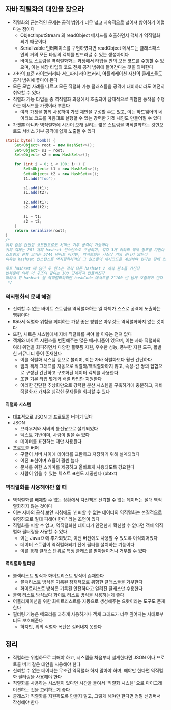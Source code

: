 ## 자바 직렬화의 대안을 찾으라

* 직렬화의 근본적인 문제는 공격 범위가 너무 넓고 지속적으로 넓어져 방어하기 어렵다는 점이다
    * ObjectInputStream 의 readObject 메서드를 호출하면서 객체가 역직렬화 되기 때문이다
    * Serializable 인터페이스를 구현하였다면 readObject 메서드는 클래스패스 안의 거의 모든 타입의 객체를 만드러낼 수 있는 생성자이다
    * 바이트 스트림을 역직렬화화는 과정에서 타입들 안의 모든 코드를 수행할 수 있으며, 이는 해당 타입의 코드 전체 공격 범위에 들어간다는 것을 의미한다
* 자바의 표준 라이브러리나 서드파티 라이브러리, 어플리케이션 자신의 클래스들도 공격 범위에 퐇마이 된다
* 모든 모범 사례를 따르고 모든 직렬화 가능 클래스들을 공격에 대비하더라도 여전히 취약할 수 있다
* 직렬화 가능 타입들 중 역직렬화 과정에서 호출되어 잠재적으로 위험한 동작을 수행하는 메서드를 가젯이라 부른다
    * 여러 가젯을 함께 사용하여 가젯 체인을 구성할 수도 있고, 이는 하드웨어의 네이티브 코드를 마음대로 실행할 수 있는 강력한 가젯 체인도 만들어질 수 있다
* 가젯뿐 아니라 역직렬화에 시간이 오래 걸리는 짧은 스트림을 역직렬화하는 것만으로도 서비스 거부 공격에 쉽게 노출될 수 있다

```java
static byte[] bomb() {
    Set<Object> root = new HashSet<>();
    Set<Object> s1 = root;
    Set<Object> s2 = new HashSet<>();
    
    for (int i = 0; i < 100; i++) {
        Set<Object> t1 = new HashSet<>();
        Set<Object> t2 = new HashSet<>();
        t1.add("foo");
        
        s1.add(t1);
        s1.add(t2);
        
        s2.add(t1);
        s2.add(t2);
        
        s1 = t1;
        s2 = t2;
    }
    return serialize(root);
}
/*
위와 같은 간단한 코드만으로도 서비스 거부 공격이 가능하다
위의 객체는 201 개의 hashset 인스턴스로 구성되며, 각각 3개 이하의 객체 참조를 가진다
스트림의 전체 크기는 5744 바이트 이지만, 역직렬화는 사실상 거의 끝나지 않는다
이유는 hashset 인스턴스를 역직렬화하려면 그 원소들의 해시코드를 계싼해야 한다는 점에 있다

루트 hashset 에 담긴 두 원소는 각각 다른 hashset 2 개씩 원소를 가진다
반복문에 의해 이 구조의 깊이는 100 단계까지 만들어진다
따라서 위 hashset 을 역직렬화하려면 hashCode 메서드를 2^100 번 넘게 호출해야 한다
 */
```

### 역직렬화의 문제 해결

* 신뢰할 수 없는 바이트 스트림을 역직렬화하는 일 자체가 스스로 공격에 노출하는 행위이다
* 따라서 직렬화 위험을 회피하는 가장 좋은 방법은 아무것도 역직렬화하지 않는 것이다
* 또한, 새로운 시스템에서 자바 직렬화를 써야 할 이유는 전혀 없다
* 객체와 바이트 시퀀스를 변환해주는 많은 메커니즘이 있으며, 이는 자바 직렬화의 여러 위험을 회피하면서 다양한 플랫폼 지원, 우수한 성능, 풍부한 지원 도구, 활발한 커뮤니티 등이 존재한다
    * 이를 직렬화 시스템 등으로 불리며, 이는 자바 직렬화보다 훨씬 간단하다
    * 임의 객체 그래프를 자동으로 직렬화/역직렬화하지 않고, 속성-값 쌍의 집합으로 구성된 간단하고 구조화된 데이터 객체를 사용한다
    * 또한 기본 타입 몇개와 배열 타입만 지원한다
    * 이러한 간단한 추상화만으로 강력한 분산 시스템을 구축하기에 충분하고, 자바 직렬화가 가져온 심각한 문제들을 회피할 수 있다

#### 직렬화 시스템

* 대표적으로 JSON 과 프로토콜 버퍼가 있다
* JSON
    * 브라우저와 서버의 통신용으로 설계되었다
    * 텍스트 기반이며, 사람이 읽을 수 있다
    * 데이터를 표현하는 데만 사용된다
* 프로토콜 버퍼
    * 구글이 서버 사이에 데이터를 교환하고 저장하기 위해 설계되었다
    * 이진 표현이며 효율이 훨씬 높다
    * 문서를 위한 스키마를 제공하고 올바르게 사용되도록 강요한다
    * 사람이 읽을 수 있는 텍스트 표현도 제공한다 (pbtxt)

### 역직렬화를 사용해야만 할 때

* 역직렬화를 배제할 수 없는 상황에서 차선책은 신뢰할 수 없는 데이터는 절대 역직렬화하지 않는 것이다
* 이는 자바의 공식 보안 지침에도 '신뢰할 수 없는 데이터의 역직렬화는 본질적으로 위험하므로 절대 피해야 한다' 라는 조언이 있다
* 직렬화를 피할 수 없고, 역직렬화한 데이터가 안전한지 확신할 수 없다면 객체 역직렬화 필터링을 사용할 수 있다
    * 이는 Java 9 에 추가되었고, 이전 버전에도 사용할 수 있도록 이식되어있다
    * 데이터 스트림이 역직렬화되기 전에 필터를 설치하는 기능이다
    * 이를 통해 클래스 단위로 특정 클래스를 받아들이거나 거부할 수 있다
    
#### 역직렬화 필터링

* 블랙리스트 방식과 화이트리스트 방식이 존재한다
    * 블랙리스트 방식은 기록된 잠재적으로 위험한 클래스들을 거부한다
    * 화이트리스트 방식은 기록된 안전하다고 알려진 클래스만 수용한다
* 블랙 리스트 방식보다 화이트 리스트 방식을 사용하는게 좋다
* 어플리케이션을 위한 화이트리스트를 자동으로 생성해주는 으왓이라는 도구도 존재한다
* 필터링 기능은 메모리를 과하게 사용하거나 객체 그래프가 너무 깊어지는 사태로부터도 보호해준다
    * 하지만, 위의 직렬화 폭탄은 걸러내지 못한다
    
## 정리

* 직렬화는 위험하므로 피해야 하고, 시스템을 처음부터 설계한다면 JSON 이나 프로토콜 버퍼 같은 대안을 사용해야 한다
* 신뢰할 수 없는 데이터는 무조건 역직렬화 하지 말아야 하며, 해야만 한다면 역직렬화 필터링을 사용해야 한다
* 직렬화를 사용하는 시스템이 있다면 시간을 들여서 '직렬화 시스템' 으로 마이그레이션하는 것을 고려하는게 좋다
* 클래스가 직렬화를 지원하도록 만들지 말고, 그렇게 해야만 한다면 정말 신경써서 작성해야 한다
